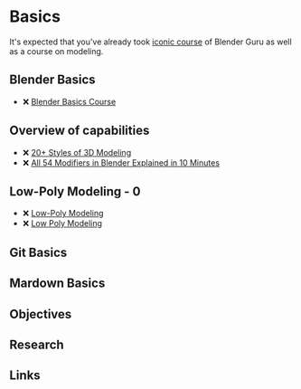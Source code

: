 # Basics

It's expected that you've already took [iconic course](https://www.youtube.com/playlist?list=PLjEaoINr3zgFX8ZsChQVQsuDSjEqdWMAD) of Blender Guru as well as a course on modeling.

## Blender Basics

- ❌ [Blender Basics Course](https://www.youtube.com/playlist?list=PL3GeP3YLZn5ixsnIOIx9tB4v6s-rsw48X)

## Overview of capabilities

- ❌ [20+ Styles of 3D Modeling](https://www.youtube.com/watch?v=DeHasEMCzcc)
- ❌ [All 54 Modifiers in Blender Explained in 10 Minutes](https://www.youtube.com/watch?v=idcFMhoSdIc)

## Low-Poly Modeling - 0

- ❌ [Low-Poly Modeling](https://www.youtube.com/playlist?list=PLeb33PCuqDdfB7N8pokJrAc_7xAzdVOzl)
- ❌ [Low Poly Modeling](https://www.youtube.com/playlist?list=PLn3ukorJv4vsPy9J9x4--pat6jaPqNm11)

## Git Basics

## Mardown Basics

## Objectives

<!-- - 2.1. ❌ 6 different color schemas -->

## Research

<!-- - ❌ Tool for color schema analyzes -->

## Links
